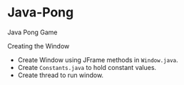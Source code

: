 # Java-Pong
Java Pong Game

Creating the Window
<ul>
    <li>Create Window using JFrame methods in <code>Window.java</code>.</li>
    <li>Create <code>Constants.java</code> to hold constant values.</li>
    <li>Create thread to run window.</li>
</ul>



